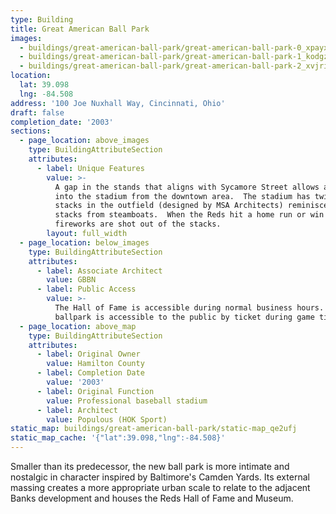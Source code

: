 ```yaml
---
type: Building
title: Great American Ball Park
images:
  - buildings/great-american-ball-park/great-american-ball-park-0_xpayxf
  - buildings/great-american-ball-park/great-american-ball-park-1_kodgz5
  - buildings/great-american-ball-park/great-american-ball-park-2_xvjriz
location:
  lat: 39.098
  lng: -84.508
address: '100 Joe Nuxhall Way, Cincinnati, Ohio'
draft: false
completion_date: '2003'
sections:
  - page_location: above_images
    type: BuildingAttributeSection
    attributes:
      - label: Unique Features
        value: >-
          A gap in the stands that aligns with Sycamore Street allows a view
          into the stadium from the downtown area.  The stadium has twin smoke
          stacks in the outfield (designed by MSA Architects) reminiscent of the
          stacks from steamboats.  When the Reds hit a home run or win a game,
          fireworks are shot out of the stacks.
        layout: full_width
  - page_location: below_images
    type: BuildingAttributeSection
    attributes:
      - label: Associate Architect
        value: GBBN
      - label: Public Access
        value: >-
          The Hall of Fame is accessible during normal business hours.  The
          ballpark is accessible to the public by ticket during game times.
  - page_location: above_map
    type: BuildingAttributeSection
    attributes:
      - label: Original Owner
        value: Hamilton County
      - label: Completion Date
        value: '2003'
      - label: Original Function
        value: Professional baseball stadium
      - label: Architect
        value: Populous (HOK Sport)
static_map: buildings/great-american-ball-park/static-map_qe2ufj
static_map_cache: '{"lat":39.098,"lng":-84.508}'
---
```


Smaller than its predecessor, the new ball park is more intimate and nostalgic in character inspired by Baltimore's Camden Yards. Its external massing creates a more appropriate urban scale to relate to the adjacent Banks development and houses the Reds Hall of Fame and Museum.
